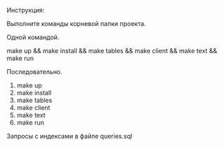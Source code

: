 Инструкция:

Выполните команды корневой папки проекта.

Одной командой.

make up && make install && make tables && make client && make text && make run

Последовательно.

1) make up
2) make install
3) make tables
4) make client
5) make text
6) make run

Запросы с индексами в файле queries.sql

